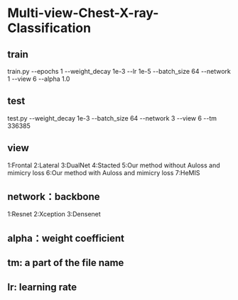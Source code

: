 # Multi-view-Chest-X-ray-Classification

## train
train.py --epochs 1 --weight_decay 1e-3 --lr 1e-5 --batch_size 64 --network 1 --view 6 --alpha 1.0

## test
test.py  --weight_decay 1e-3 --batch_size 64 --network 3 --view 6 --tm 336385

## view
1:Frontal
2:Lateral
3:DualNet
4:Stacted
5:Our method without Auloss and mimicry loss
6:Our method with Auloss and mimicry loss
7:HeMIS

## network：backbone
1:Resnet
2:Xception
3:Densenet

## alpha：weight coefficient

## tm: a part of the file name

## lr: learning rate
